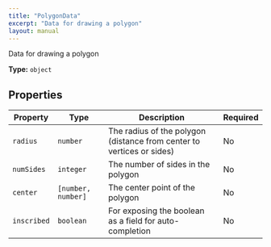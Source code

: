 ```yaml
---
title: "PolygonData"
excerpt: "Data for drawing a polygon"
layout: manual
---
```


Data for drawing a polygon

**Type:** `object`





## Properties

| Property | Type | Description | Required |
|----------|------|-------------|----------|
| `radius` |`number`| The radius of the polygon (distance from center to vertices or sides) | No |
| `numSides` |`integer`| The number of sides in the polygon | No |
| `center` |`[number, number]`| The center point of the polygon | No |
| `inscribed` |`boolean`| For exposing the boolean as a field for auto-completion | No |


